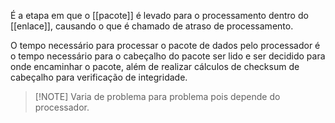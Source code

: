 É a etapa em que o [[pacote]] é levado para o processamento dentro do [[enlace]], causando o que é chamado de atraso de processamento.

O tempo necessário para processar o pacote de dados pelo processador é o tempo necessário para o cabeçalho do pacote ser lido e ser decidido para onde encaminhar o pacote, além de realizar cálculos de checksum de cabeçalho para verificação de integridade.

>[!NOTE] Varia de problema para problema pois depende do processador.